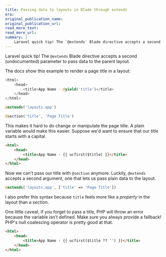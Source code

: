 ```yaml
---
title: Passing data to layouts in Blade through extends
era:
original_publication_name:
original_publication_url:
read_more_text:
read_more_url:
summary: |
    Laravel quick tip! The `@extends` Blade directive accepts a second (undocumented) parameter to pass data to the parent layout.
---
```

Laravel quick tip! The `@extends` Blade directive accepts a second (undocumented) parameter to pass data to the parent layout.

The docs show this example to render a page title in a layout:

```php
<html>
    <head>
        <title>App Name - @yield('title')</title>
    </head>
</html>
```

```php
@extends('layouts.app')

@section('title', 'Page Title')
```

This makes it hard to do change or manipulate the page title. A plain variable would make this easier. Suppose we'd want to ensure that our title starts with a capital.

```html
<html>
    <head>
        <title>App Name - {{ ucfirst($title) }}</title>
    </head>
</html>
```

Now we can't pass our title with `@section` anymore. Luckily, `@extends` accepts a second argument, one that lets us pass plain data to the layout.

```php
@extends('layouts.app', ['title' => 'Page Title'])
```

I also prefer this syntax because `title` feels more like a *property* in the layout than a *section*.

One little caveat, if you forget to pass a title, PHP will throw an error because the variable isn't defined. Make sure you always provide a fallback! PHP's null coalescing operator is pretty good at that.

```html
<html>
    <head>
        <title>App Name - {{ ucfirst($title ?? '') }}</title>
    </head>
</html>
```
